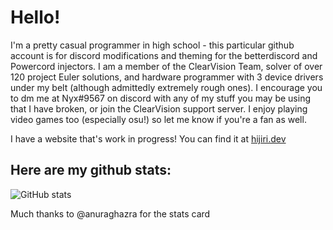 # Hello!

I'm a pretty casual programmer in high school - this particular github account is for discord modifications and theming for the betterdiscord and Powercord injectors. I am a member of the ClearVision Team, solver of over 120 project Euler solutions, and hardware programmer with 3 device drivers under my belt (although admittedly extremely rough ones). I encourage you to dm me at Nyx#9567 on discord with any of my stuff you may be using that I have broken, or join the ClearVision support server. I enjoy playing video games too (especially osu!) so let me know if you're a fan as well. 

I have a website that's work in progress! You can find it at [hijiri.dev]([url](https://www.hijiri.dev))

## Here are my github stats: 
![GitHub stats](https://github-readme-stats.vercel.app/api?username=NyxIsBad&show_icons=true&theme=radical)

Much thanks to @anuraghazra for the stats card
